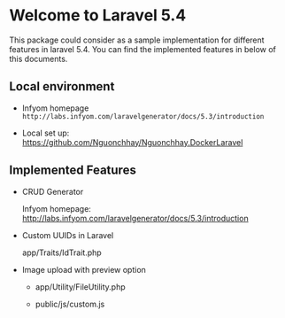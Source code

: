 Welcome to Laravel 5.4
======================

This package could consider as a sample implementation for different features in laravel 5.4.
You can find the implemented features in below of this documents.


Local environment
-----------------

* Infyom homepage `http://labs.infyom.com/laravelgenerator/docs/5.3/introduction`

* Local set up: https://github.com/Nguonchhay/Nguonchhay.DockerLaravel

Implemented Features
--------------------

* CRUD Generator

	Infyom homepage: http://labs.infyom.com/laravelgenerator/docs/5.3/introduction

* Custom UUIDs in Laravel

	app/Traits/IdTrait.php

* Image upload with preview option

	* app/Utility/FileUtility.php

	* public/js/custom.js
